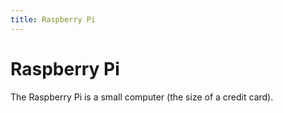 ```yaml
---
title: Raspberry Pi
---
```


# Raspberry Pi

The Raspberry Pi is a small computer (the size of a credit card).

